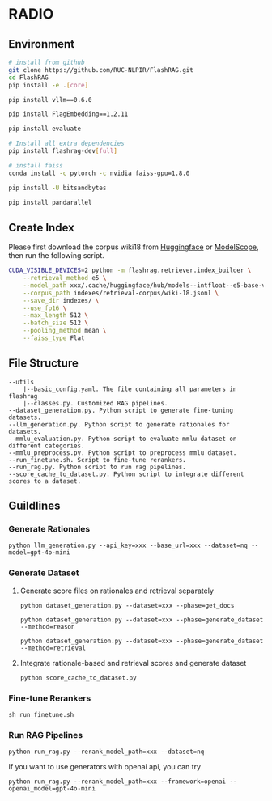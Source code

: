 # RADIO

## Environment

```bash
# install from github
git clone https://github.com/RUC-NLPIR/FlashRAG.git
cd FlashRAG
pip install -e .[core] 

pip install vllm==0.6.0

pip install FlagEmbedding==1.2.11

pip install evaluate

# Install all extra dependencies
pip install flashrag-dev[full]

# install faiss
conda install -c pytorch -c nvidia faiss-gpu=1.8.0

pip install -U bitsandbytes

pip install pandarallel
```

## Create Index

Please first download the corpus wiki18 from [Huggingface](https://huggingface.co/datasets/RUC-NLPIR/FlashRAG_datasets/tree/main/retrieval-corpus) or [ModelScope](https://www.modelscope.cn/datasets/hhjinjiajie/FlashRAG_Dataset/files), then run the following script.

```bash
CUDA_VISIBLE_DEVICES=2 python -m flashrag.retriever.index_builder \
    --retrieval_method e5 \
    --model_path xxx/.cache/huggingface/hub/models--intfloat--e5-base-v2/snapshots/1c644c92ad3ba1efdad3f1451a637716616a20e8/ \
    --corpus_path indexes/retrieval-corpus/wiki-18.jsonl \
    --save_dir indexes/ \
    --use_fp16 \
    --max_length 512 \
    --batch_size 512 \
    --pooling_method mean \
    --faiss_type Flat
```

## File Structure

```
--utils
    |--basic_config.yaml. The file containing all parameters in flashrag
    |--classes.py. Customized RAG pipelines.
--dataset_generation.py. Python script to generate fine-tuning datasets.
--llm_generation.py. Python script to generate rationales for datasets.
--mmlu_evaluation.py. Python script to evaluate mmlu dataset on different categories.
--mmlu_preprocess.py. Python script to preprocess mmlu dataset.
--run_finetune.sh. Script to fine-tune rerankers.
--run_rag.py. Python script to run rag pipelines.
--score_cache_to_dataset.py. Python script to integrate different scores to a dataset.
```

## Guildlines

### Generate Rationales

`python llm_generation.py --api_key=xxx --base_url=xxx --dataset=nq --model=gpt-4o-mini`

### Generate Dataset

1. Generate score files on rationales and retrieval separately

    `python dataset_generation.py --dataset=xxx --phase=get_docs`

    `python dataset_generation.py --dataset=xxx --phase=generate_dataset --method=reason`

    `python dataset_generation.py --dataset=xxx --phase=generate_dataset --method=retrieval`

2. Integrate rationale-based and retrieval scores and generate dataset

    `python score_cache_to_dataset.py`

### Fine-tune Rerankers

`sh run_finetune.sh`

### Run RAG Pipelines

`python run_rag.py --rerank_model_path=xxx --dataset=nq`

If you want to use generators with openai api, you can try 

`python run_rag.py --rerank_model_path=xxx --framework=openai --openai_model=gpt-4o-mini`
